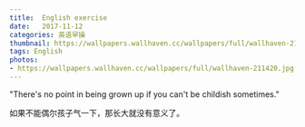 ```yaml
---
title:  English exercise
date:   2017-11-12
categories: 英语早操
thumbnail: https://wallpapers.wallhaven.cc/wallpapers/full/wallhaven-211420.jpg
tags: English
photos:
- https://wallpapers.wallhaven.cc/wallpapers/full/wallhaven-211420.jpg
---
```


"There's no point in being grown up if you can't be childish sometimes."
<p>如果不能偶尔孩子气一下，那长大就没有意义了。</p>
